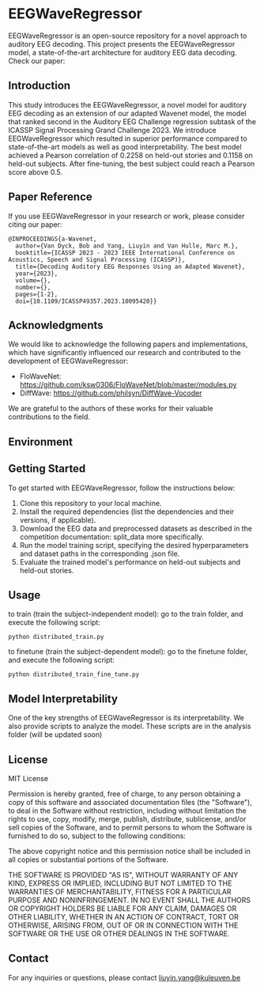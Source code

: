 # EEGWaveRegressor

EEGWaveRegressor is an open-source repository for a novel approach to auditory EEG decoding. This project presents the EEGWaveRegressor model, a state-of-the-art architecture for auditory EEG data decoding. Check our paper:

## Introduction

This study introduces the EEGWaveRegressor, a novel model for auditory EEG decoding as an extension of our adapted Wavenet model, the model that ranked second in the Auditory EEG Challenge regression subtask of the ICASSP Signal Processing Grand Challenge 2023. We introduce EEGWaveRegressor which resulted in superior performance compared to state-of-the-art models as well as good interpretability. The best model achieved a Pearson correlation of 0.2258 on held-out stories and 0.1158 on held-out subjects. After fine-tuning, the best subject could reach a Pearson score above 0.5.

## Paper Reference

If you use EEGWaveRegressor in your research or work, please consider citing our paper:

```
@INPROCEEDINGS{a-Wavenet,
  author={Van Dyck, Bob and Yang, Liuyin and Van Hulle, Marc M.},
  booktitle={ICASSP 2023 - 2023 IEEE International Conference on Acoustics, Speech and Signal Processing (ICASSP)}, 
  title={Decoding Auditory EEG Responses Using an Adapted Wavenet}, 
  year={2023},
  volume={},
  number={},
  pages={1-2},
  doi={10.1109/ICASSP49357.2023.10095420}}
```

## Acknowledgments

We would like to acknowledge the following papers and implementations, which have significantly influenced our research and contributed to the development of EEGWaveRegressor:

- FloWaveNet: https://github.com/ksw0306/FloWaveNet/blob/master/modules.py
- DiffWave: https://github.com/philsyn/DiffWave-Vocoder

We are grateful to the authors of these works for their valuable contributions to the field.

## Environment


## Getting Started

To get started with EEGWaveRegressor, follow the instructions below:

1. Clone this repository to your local machine.
2. Install the required dependencies (list the dependencies and their versions, if applicable).
3. Download the EEG data and preprocessed datasets as described in the competition documentation: split_data more specifically.
4. Run the model training script, specifying the desired hyperparameters and dataset paths in the corresponding .json file.
5. Evaluate the trained model's performance on held-out subjects and held-out stories.

## Usage

to train (train the subject-independent model): go to the train folder, and execute the following script:
```
python distributed_train.py
```

to finetune (train the subject-dependent model): go to the finetune folder, and execute the following script:
```
python distributed_train_fine_tune.py
```

## Model Interpretability

One of the key strengths of EEGWaveRegressor is its interpretability. We also provide scripts to analyze the model. These scripts are in the analysis folder (will be updated soon) 

## License

MIT License

Permission is hereby granted, free of charge, to any person obtaining a copy of this software and associated documentation files (the "Software"), to deal in the Software without restriction, including without limitation the rights to use, copy, modify, merge, publish, distribute, sublicense, and/or sell copies of the Software, and to permit persons to whom the Software is furnished to do so, subject to the following conditions:

The above copyright notice and this permission notice shall be included in all copies or substantial portions of the Software.

THE SOFTWARE IS PROVIDED "AS IS", WITHOUT WARRANTY OF ANY KIND, EXPRESS OR IMPLIED, INCLUDING BUT NOT LIMITED TO THE WARRANTIES OF MERCHANTABILITY, FITNESS FOR A PARTICULAR PURPOSE AND NONINFRINGEMENT. IN NO EVENT SHALL THE AUTHORS OR COPYRIGHT HOLDERS BE LIABLE FOR ANY CLAIM, DAMAGES OR OTHER LIABILITY, WHETHER IN AN ACTION OF CONTRACT, TORT OR OTHERWISE, ARISING FROM, OUT OF OR IN CONNECTION WITH THE SOFTWARE OR THE USE OR OTHER DEALINGS IN THE SOFTWARE.


## Contact

For any inquiries or questions, please contact liuyin.yang@kuleuven.be

